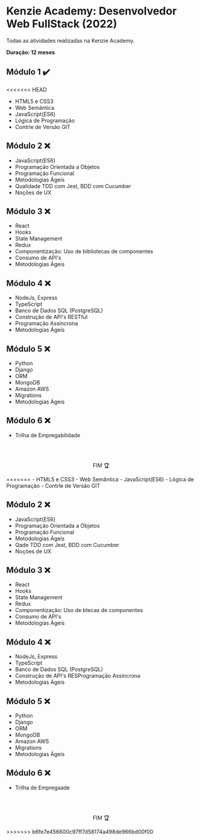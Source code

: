 # Kenzie Academy: Desenvolvedor Web FullStack (2022)

Todas as atividades realizadas na Kenzie Academy.

**Duração: 12 meses**

<h2>Módulo 1 ✔️</h2>

<<<<<<< HEAD
<ul>
  <li>HTML5 e CSS3</li>
  <li>Web Semântica</li>
  <li>JavaScript(ES6)</li>
  <li>Lógica de Programação</li>
  <li>Contrle de Versão GIT</li>
</ul>


<h2>Módulo 2 ❌</h2>

<ul>
  <li>JavaScript(ES6)</li>
  <li>Programação Orientada a Objetos</li>
  <li>Programação Funcional</li>
  <li>Metodologias Ágeis</li>
  <li>Qualidade TDD com Jest, BDD com Cucumber</li>
  <li>Noções de UX</li>
</ul>


<h2>Módulo 3 ❌</h2>

<ul>
  <li>React</li>
  <li>Hooks</li>
  <li>State Management</li>
  <li>Redux</li>
  <li>Componentização: Uso de bibliotecas de componentes</li>
  <li>Consumo de API's</li>
  <li>Metodologias Ágeis</li>
</ul>

<h2>Módulo 4 ❌</h2>

<ul>
  <li>NodeJs, Express</li>
  <li>TypeScript</li>
  <li>Banco de Dados SQL (PostgreSQL)</li>
  <li>Construção de API's RESTful</li>
  <li>Programação Assíncrona</li>
  <li>Metodologias Ágeis</li>
</ul>

<h2>Módulo 5 ❌</h2>

<ul>
  <li>Python</li>
  <li>Django</li>
  <li>ORM</li>
  <li>MongoDB</li>
  <li>Amazon AWS</li>
  <li>Migrations</li>
  <li>Metodologias Ágeis</li>
</ul>


<h2>Módulo 6 ❌</h2>

<ul>
  <li>Trilha de Empregabilidade</li>
</ul>

<br><br>

<p align="center">FIM 🏆</p>
=======
- HTML5 e CSS3
- Web Semântica
- JavaScript(ES6)
- Lógica de Programação
- Contrle de Versão GIT

<h2>Módulo 2 ❌</h2>

- JavaScript(ES6)
- Programação Orientada a Objetos
- Programação Funcional
- Metodologias Ágeis
- Qade TDD com Jest, BDD com Cucumber
- Noções de UX

<h2>Módulo 3 ❌</h2>

- React
- Hooks
- State Management
- Redux
- Componentização: Uso de btecas de componentes
- Consumo de API's
- Metodologias Ágeis

<h2>Módulo 4 ❌</h2>

- NodeJs, Express
- TypeScript
- Banco de Dados SQL (PostgreSQL)
- Construção de API's RESProgramação Assíncrona
- Metodologias Ágeis

<h2>Módulo 5 ❌</h2>

- Python
- Django
- ORM
- MongoDB
- Amazon AWS
- Migrations
- Metodologias Ágeis

<h2>Módulo 6 ❌</h2>

- Trilha de Empregaade

<br><br>

<p align="center">FIM 🏆</p>
>>>>>>> b6fe7e456600c97ff7d58174a498de966bd00f00
